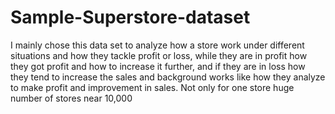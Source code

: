 # Sample-Superstore-dataset

I mainly chose this data set to analyze how a store work under different situations and how they tackle profit or loss, while they are in profit how they got profit and how to increase it further, and if they are in loss how they tend to increase the sales and background works like how they analyze to make profit and improvement in sales. Not only for one store huge number of stores near 10,000  
